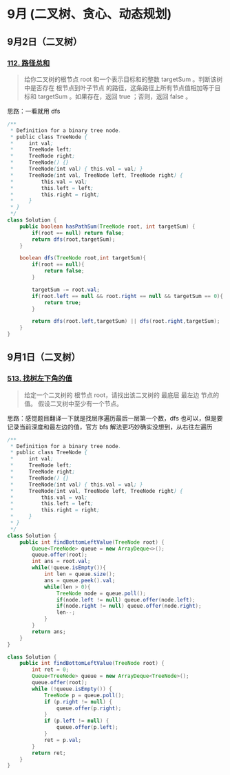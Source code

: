 # 9月 (二叉树、贪心、动态规划)
## 9月2日（二叉树）
### [112. 路径总和](https://leetcode.cn/problems/path-sum/description/)
>给你二叉树的根节点 root 和一个表示目标和的整数 targetSum 。判断该树中是否存在 根节点到叶子节点 的路径，这条路径上所有节点值相加等于目标和 targetSum 。如果存在，返回 true ；否则，返回 false 。

思路：一看就用 dfs
```java
/**
 * Definition for a binary tree node.
 * public class TreeNode {
 *     int val;
 *     TreeNode left;
 *     TreeNode right;
 *     TreeNode() {}
 *     TreeNode(int val) { this.val = val; }
 *     TreeNode(int val, TreeNode left, TreeNode right) {
 *         this.val = val;
 *         this.left = left;
 *         this.right = right;
 *     }
 * }
 */
class Solution {
    public boolean hasPathSum(TreeNode root, int targetSum) {
        if(root == null) return false;
        return dfs(root,targetSum);
    }

    boolean dfs(TreeNode root,int targetSum){
        if(root == null){
            return false;
        }

        targetSum -= root.val;
        if(root.left == null && root.right == null && targetSum == 0){
            return true;
        }

        return dfs(root.left,targetSum) || dfs(root.right,targetSum);
    }
}
```
## 9月1日（二叉树）
### [513. 找树左下角的值](https://leetcode.cn/problems/find-bottom-left-tree-value/description/)
>给定一个二叉树的 根节点 root，请找出该二叉树的 最底层 最左边 节点的值。
假设二叉树中至少有一个节点。

思路：感觉题目翻译一下就是找层序遍历最后一层第一个数，dfs 也可以，但是要记录当前深度和最左边的值，官方 bfs 解法更巧妙确实没想到，从右往左遍历
````java
/**
 * Definition for a binary tree node.
 * public class TreeNode {
 *     int val;
 *     TreeNode left;
 *     TreeNode right;
 *     TreeNode() {}
 *     TreeNode(int val) { this.val = val; }
 *     TreeNode(int val, TreeNode left, TreeNode right) {
 *         this.val = val;
 *         this.left = left;
 *         this.right = right;
 *     }
 * }
 */
class Solution {
    public int findBottomLeftValue(TreeNode root) {
        Queue<TreeNode> queue = new ArrayDeque<>();
        queue.offer(root);
        int ans = root.val;
        while(!queue.isEmpty()){
            int len = queue.size();
            ans = queue.peek().val;
            while(len > 0){
                TreeNode node = queue.poll();
                if(node.left != null) queue.offer(node.left);
                if(node.right != null) queue.offer(node.right);
                len--;
            }
        }
        return ans;
    }
}
````

````java
class Solution {
    public int findBottomLeftValue(TreeNode root) {
        int ret = 0;
        Queue<TreeNode> queue = new ArrayDeque<TreeNode>();
        queue.offer(root);
        while (!queue.isEmpty()) {
            TreeNode p = queue.poll();
            if (p.right != null) {
                queue.offer(p.right);
            }
            if (p.left != null) {
                queue.offer(p.left);
            }
            ret = p.val;
        }
        return ret;
    }
}
````
